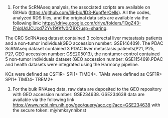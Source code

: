 1. For the ScRNAseq analysis, the associated scripts are available on GitHub (https://github.com/lili-bio/ID3-KupfferCells). All the codes, analyzed RDS files, and the original data sets are available via the following link: https://drive.google.com/drive/folders/1QgZ43-FhjqUdJCUcd72Yv19fKfv0rZ8X?usp=sharing.
   
The CRC ScRNAseq dataset contained 3 colorectal liver metastasis patients and a non-tumor individual(GEO accession number: GSE146409). The PDAC ScRNAseq dataset contained 3 PDAC liver metastasis patients(P21, P25, P27, GEO accession number: GSE205013), the nontumor control contained 5 non-tumor individuals dataset (GEO accession number: GSE115469).PDAC and health datasets were integrated using the Harmony pipeline.

KCs were defined as CSF1R+ SPI1+ TIMD4+. TAMs were defined as CSF1R+ SPI1+ TIMD4- TREM2+

3. For the bulk RNAseq data, raw data are deposited to the GEO repository with GEO accession number: GSE234638. GSE234638 data are available via the following link https://www.ncbi.nlm.nih.gov/geo/query/acc.cgi?acc=GSE234638 with the secure token: mjyhmksynhibnst

